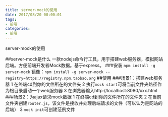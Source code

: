 ```yaml
---
title: server-mock的使用
date: 2017/08/20 00:00:01
tags: 
- 前端
categories: 
- 前端
---
```

server-mock的使用
<!--more-->


##server-mock是什么
一款nodejs命令行工具，用于搭建web服务器，模拟网站后端。方便前端开发者Mock数据。基于express。
###安装
`npm install -g server-mock`
镜像：`npm install -g server-mock --registry=https://registry.npm.taobao.org`
##使用
###场景1：搭建web服务器
1 在终端cd到你的文件所在的文件夹
2 执行`mock start`可将当前文件夹路径作为根目录启动一个web服务器
3 在浏览器输入http://localhost:8080/xxx.html
###场景2：为ajax请求mock数据
1 在终端cd到你的文件所在的文件夹
2 在当前文件夹创建`router.js`，该文件是接收并处理后端请求的文件（可以认为是网站的后端）
3 `mock init`可创建范例文件
